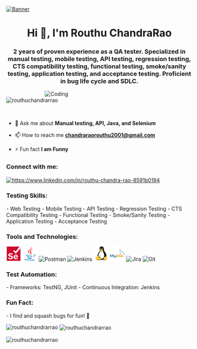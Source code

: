 [![Banner](https://www.scrutinysoft.com/img/testing.png)](https://github.com/routhuchandrarrao)

<h1 align="center">Hi 👋, I'm Routhu ChandraRao</h1>

<h3 align="center">2 years of proven experience as a QA tester. Specialized in manual testing, mobile testing, API testing, regression testing, CTS compatibility testing, functional testing, smoke/sanity testing, application testing, and acceptance testing. Proficient in bug life cycle and SDLC.</h3>

<img align="right" alt="Coding" width="400" src="https://cdn.dribbble.com/users/1162077/screenshots/3848914/programmer.gif">

<p align="left"> <img src="https://komarev.com/ghpvc/?username=routhuchandrarrao&label=Profile%20views&color=0e75b6&style=flat" alt="routhuchandrarrao" /> </p>

<p align="left"> <a href="https://twitter.com/" target="blank"><img src="https://img.shields.io/twitter/follow/?logo=twitter&style=for-the-badge" alt="" /></a> </p>

- 💬 Ask me about **Manual testing, API, Java, and Selenium**

- 📫 How to reach me **chandraraorouthu2001@gmail.com**

- ⚡ Fun fact **I am Funny**

<h3 align="left">Connect with me:</h3>
<p align="left">
  <a href="https://linkedin.com/in/https://www.linkedin.com/in/routhu-chandra-rao-8591b0194" target="blank"><img align="center" src="https://raw.githubusercontent.com/rahuldkjain/github-profile-readme-generator/master/src/images/icons/Social/linked-in-alt.svg" alt="https://www.linkedin.com/in/routhu-chandra-rao-8591b0194" height="30" width="40" /></a>
</p>

<h3 align="left">Testing Skills:</h3>
<p align="left">
  - Web Testing
  - Mobile Testing
  - API Testing
  - Regression Testing
  - CTS Compatibility Testing
  - Functional Testing
  - Smoke/Sanity Testing
  - Application Testing
  - Acceptance Testing
</p>

<h3 align="left">Tools and Technologies:</h3>
<p align="left">
  <img src="https://raw.githubusercontent.com/devicons/devicon/master/icons/selenium/selenium-original.svg" alt="Selenium" width="40" height="40"/>
  <img src="https://raw.githubusercontent.com/devicons/devicon/master/icons/java/java-original.svg" alt="Java" width="40" height="40"/>
  <img src="https://www.vectorlogo.zone/logos/getpostman/getpostman-icon.svg" alt="Postman" width="40" height="40"/>
  <img src="https://www.vectorlogo.zone/logos/jenkins/jenkins-icon.svg" alt="Jenkins" width="40" height="40"/>
  <img src="https://raw.githubusercontent.com/devicons/devicon/master/icons/linux/linux-original.svg" alt="Linux" width="40" height="40"/>
  <img src="https://raw.githubusercontent.com/devicons/devicon/master/icons/mysql/mysql-original-wordmark.svg" alt="MySQL" width="40" height="40"/>
  <img src="https://www.vectorlogo.zone/logos/atlassian_jira/atlassian_jira-icon.svg" alt="Jira" width="40" height="40"/>
  <img src="https://www.vectorlogo.zone/logos/git-scm/git-scm-icon.svg" alt="Git" width="40" height="40"/>
</p>

<h3 align="left">Test Automation:</h3>
<p align="left">
  - Frameworks: TestNG, JUnit
  - Continuous Integration: Jenkins
</p>

<h3 align="left">Fun Fact:</h3>
<p align="left">
  - I find and squash bugs for fun! 🐛
</p>

<p><img align="left" src="https://github-readme-stats.vercel.app/api/top-langs?username=routhuchandrarrao&show_icons=true&locale=en&layout=compact" alt="routhuchandrarrao" /></p>

<p>&nbsp;<img align="center" src="https://github-readme-stats.vercel.app/api?username=routhuchandrarrao&show_icons=true&locale=en" alt="routhuchandrarrao" /></p>

<p><img align="center" src="https://github-readme-streak-stats.herokuapp.com/?user=routhuchandrarrao&" alt="routhuchandrarrao" /></p>
